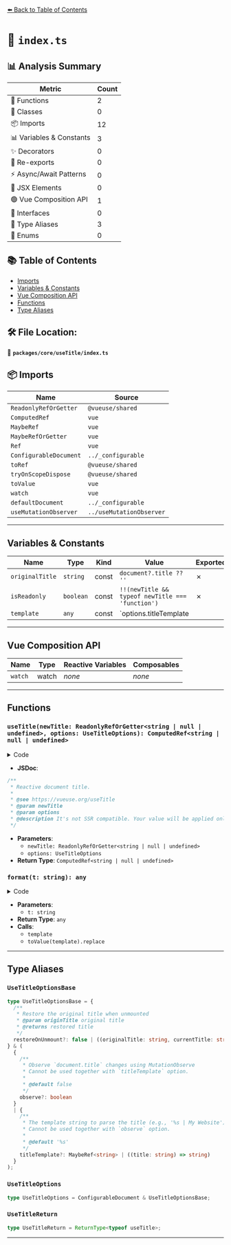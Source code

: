 [⬅️ Back to Table of Contents](../../../index.md)

# 📄 `index.ts`

## 📊 Analysis Summary

| Metric | Count |
|--------|-------|
| 🔧 Functions | 2 |
| 🧱 Classes | 0 |
| 📦 Imports | 12 |
| 📊 Variables & Constants | 3 |
| ✨ Decorators | 0 |
| 🔄 Re-exports | 0 |
| ⚡ Async/Await Patterns | 0 |
| 💠 JSX Elements | 0 |
| 🟢 Vue Composition API | 1 |
| 📐 Interfaces | 0 |
| 📑 Type Aliases | 3 |
| 🎯 Enums | 0 |

## 📚 Table of Contents

- [Imports](#imports)
- [Variables & Constants](#variables-constants)
- [Vue Composition API](#vue-composition-api)
- [Functions](#functions)
- [Type Aliases](#type-aliases)

## 🛠️ File Location:
📂 **`packages/core/useTitle/index.ts`**

## 📦 Imports

| Name | Source |
|------|--------|
| `ReadonlyRefOrGetter` | `@vueuse/shared` |
| `ComputedRef` | `vue` |
| `MaybeRef` | `vue` |
| `MaybeRefOrGetter` | `vue` |
| `Ref` | `vue` |
| `ConfigurableDocument` | `../_configurable` |
| `toRef` | `@vueuse/shared` |
| `tryOnScopeDispose` | `@vueuse/shared` |
| `toValue` | `vue` |
| `watch` | `vue` |
| `defaultDocument` | `../_configurable` |
| `useMutationObserver` | `../useMutationObserver` |


---

## Variables & Constants

| Name | Type | Kind | Value | Exported |
|------|------|------|-------|----------|
| `originalTitle` | `string` | const | `document?.title ?? ''` | ✗ |
| `isReadonly` | `boolean` | const | `!!(newTitle && typeof newTitle === 'function')` | ✗ |
| `template` | `any` | const | `options.titleTemplate || '%s'` | ✗ |


---

## Vue Composition API

| Name | Type | Reactive Variables | Composables |
|------|------|-------------------|-------------|
| `watch` | watch | *none* | *none* |


---

## Functions

### `useTitle(newTitle: ReadonlyRefOrGetter<string | null | undefined>, options: UseTitleOptions): ComputedRef<string | null | undefined>`

<details><summary>Code</summary>

```ts
export function useTitle(
  newTitle: ReadonlyRefOrGetter<string | null | undefined>,
  options?: UseTitleOptions,
): ComputedRef<string | null | undefined>
```
</details>

- **JSDoc**:
```ts
/**
 * Reactive document title.
 *
 * @see https://vueuse.org/useTitle
 * @param newTitle
 * @param options
 * @description It's not SSR compatible. Your value will be applied only on client-side.
 */
```

- **Parameters**:
  - `newTitle: ReadonlyRefOrGetter<string | null | undefined>`
  - `options: UseTitleOptions`
- **Return Type**: `ComputedRef<string | null | undefined>`
### `format(t: string): any`

<details><summary>Code</summary>

```ts
function format(t: string) {
    if (!('titleTemplate' in options))
      return t
    const template = options.titleTemplate || '%s'
    return typeof template === 'function'
      ? template(t)
      : toValue(template).replace(/%s/g, t)
  }
```
</details>

- **Parameters**:
  - `t: string`
- **Return Type**: `any`
- **Calls**:
  - `template`
  - `toValue(template).replace`

---

## Type Aliases

### `UseTitleOptionsBase`

```ts
type UseTitleOptionsBase = {
  /**
   * Restore the original title when unmounted
   * @param originTitle original title
   * @returns restored title
   */
  restoreOnUnmount?: false | ((originalTitle: string, currentTitle: string) => string | null | undefined)
} & (
  {
    /**
     * Observe `document.title` changes using MutationObserve
     * Cannot be used together with `titleTemplate` option.
     *
     * @default false
     */
    observe?: boolean
  }
  | {
    /**
     * The template string to parse the title (e.g., '%s | My Website')
     * Cannot be used together with `observe` option.
     *
     * @default '%s'
     */
    titleTemplate?: MaybeRef<string> | ((title: string) => string)
  }
);
```

### `UseTitleOptions`

```ts
type UseTitleOptions = ConfigurableDocument & UseTitleOptionsBase;
```

### `UseTitleReturn`

```ts
type UseTitleReturn = ReturnType<typeof useTitle>;
```


---